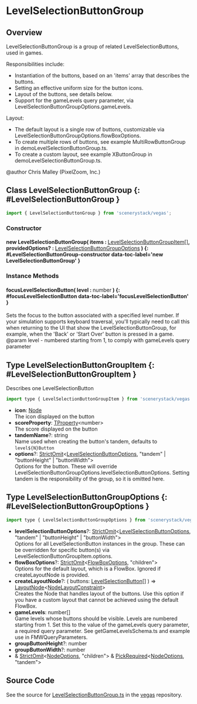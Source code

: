 # LevelSelectionButtonGroup

## Overview

LevelSelectionButtonGroup is a group of related LevelSelectionButtons, used in games.

Responsibilities include:
- Instantiation of the buttons, based on an 'items' array that describes the buttons.
- Setting an effective uniform size for the button icons.
- Layout of the buttons, see details below.
- Support for the gameLevels query parameter, via LevelSelectionButtonGroupOptions.gameLevels.

Layout:
- The default layout is a single row of buttons, customizable via LevelSelectionButtonGroupOptions.flowBoxOptions.
- To create multiple rows of buttons, see example MultiRowButtonGroup in demoLevelSelectionButtonGroup.ts.
- To create a custom layout, see example XButtonGroup in demoLevelSelectionButtonGroup.ts.

@author Chris Malley (PixelZoom, Inc.)

## Class LevelSelectionButtonGroup {: #LevelSelectionButtonGroup }


```js
import { LevelSelectionButtonGroup } from 'scenerystack/vegas';
```
### Constructor

#### new LevelSelectionButtonGroup( items : <span style="font-weight: 400;">[LevelSelectionButtonGroupItem](../vegas/LevelSelectionButtonGroup.md#LevelSelectionButtonGroupItem)[]</span>, providedOptions? : <span style="font-weight: 400;">[LevelSelectionButtonGroupOptions](../vegas/LevelSelectionButtonGroup.md#LevelSelectionButtonGroupOptions)</span> ) {: #LevelSelectionButtonGroup-constructor data-toc-label='new LevelSelectionButtonGroup' }

### Instance Methods

#### focusLevelSelectionButton( level : <span style="font-weight: 400;"><span style="color: hsla(calc(var(--md-hue) + 180deg),80%,40%,1);">number</span></span> ) {: #focusLevelSelectionButton data-toc-label='focusLevelSelectionButton' }

Sets the focus to the button associated with a specified level number. If your simulation supports keyboard
traversal, you'll typically need to call this when returning to the UI that show the LevelSelectionButtonGroup,
for example, when the 'Back' or 'Start Over' button is pressed in a game.
@param level - numbered starting from 1, to comply with gameLevels query parameter



## Type LevelSelectionButtonGroupItem {: #LevelSelectionButtonGroupItem }


Describes one LevelSelectionButton

```js
import type { LevelSelectionButtonGroupItem } from 'scenerystack/vegas';
```


- **icon**: [Node](../scenery/Node.md)
<br>  The icon displayed on the button
- **scoreProperty**: [TProperty](../axon/TProperty.md)&lt;<span style="color: hsla(calc(var(--md-hue) + 180deg),80%,40%,1);">number</span>&gt;
<br>  The score displayed on the button
- **tandemName**?: <span style="color: hsla(calc(var(--md-hue) + 180deg),80%,40%,1);">string</span>
<br>  Name used when creating the button's tandem, defaults to `level${N}Button`
- **options**?: [StrictOmit](../phet-core/StrictOmit.md)&lt;[LevelSelectionButtonOptions](../vegas/LevelSelectionButton.md#LevelSelectionButtonOptions), "tandem" | "buttonHeight" | "buttonWidth"&gt;
<br>  Options for the button. These will override LevelSelectionButtonGroupOptions.levelSelectionButtonOptions.
  Setting tandem is the responsibility of the group, so it is omitted here.




## Type LevelSelectionButtonGroupOptions {: #LevelSelectionButtonGroupOptions }


```js
import type { LevelSelectionButtonGroupOptions } from 'scenerystack/vegas';
```


- **levelSelectionButtonOptions**?: [StrictOmit](../phet-core/StrictOmit.md)&lt;[LevelSelectionButtonOptions](../vegas/LevelSelectionButton.md#LevelSelectionButtonOptions), "tandem" | "buttonHeight" | "buttonWidth"&gt;
<br>  Options for all LevelSelectionButton instances in the group.
  These can be overridden for specific button(s) via LevelSelectionButtonGroupItem.options.
- **flowBoxOptions**?: [StrictOmit](../phet-core/StrictOmit.md)&lt;[FlowBoxOptions](../scenery/FlowBox.md#FlowBoxOptions), "children"&gt;
<br>  Options for the default layout, which is a FlowBox. Ignored if createLayoutNode is provided.
- **createLayoutNode**?: ( buttons: [LevelSelectionButton](../vegas/LevelSelectionButton.md)[] ) =&gt; [LayoutNode](../scenery/LayoutNode.md)&lt;[NodeLayoutConstraint](../scenery/NodeLayoutConstraint.md)&gt;
<br>  Creates the Node that handles layout of the buttons.
  Use this option if you have a custom layout that cannot be achieved using the default FlowBox.
- **gameLevels**: <span style="color: hsla(calc(var(--md-hue) + 180deg),80%,40%,1);">number</span>[]
<br>  Game levels whose buttons should be visible. Levels are numbered starting from 1.
  Set this to the value of the gameLevels query parameter, a required query parameter.
  See getGameLevelsSchema.ts and example use in FMWQueryParameters.
- **groupButtonHeight**?: <span style="color: hsla(calc(var(--md-hue) + 180deg),80%,40%,1);">number</span>
- **groupButtonWidth**?: <span style="color: hsla(calc(var(--md-hue) + 180deg),80%,40%,1);">number</span>
- &amp; [StrictOmit](../phet-core/StrictOmit.md)&lt;[NodeOptions](../scenery/Node.md#NodeOptions), "children"&gt; &amp; [PickRequired](../phet-core/PickRequired.md)&lt;[NodeOptions](../scenery/Node.md#NodeOptions), "tandem"&gt;




## Source Code

See the source for [LevelSelectionButtonGroup.ts](https://github.com/phetsims/vegas/blob/main/js/LevelSelectionButtonGroup.ts) in the [vegas](https://github.com/phetsims/vegas) repository.

